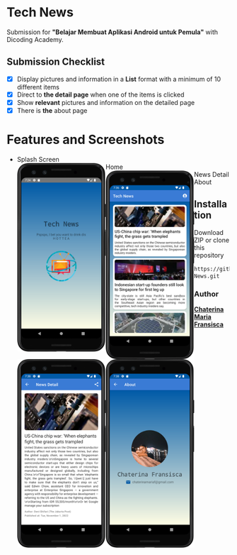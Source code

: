 # Tech News

Submission for <strong>"Belajar Membuat Aplikasi Android untuk Pemula"</strong> with Dicoding Academy.

## Submission Checklist

- [x] Display pictures and information in a <strong>List</strong> format with a minimum of 10
  different items
- [x] Direct to <strong>the detail page</strong> when one of the items is clicked
- [x] Show <strong>relevant</strong> pictures and information on the detailed page
- [x] There is <strong>the</strong> about page

# Features and Screenshots

* Splash Screen<br>
  <img src="screenshots/splash_screen.png"
  title="Splash Screen"
  alt="Display pictures and information in a list format"
  style="float: left"
  width="200"/>
* Home<br>
  <img src="screenshots/home_page.png"
  title="Home"
  alt="Display pictures and information in a list format"
  style="float: left"
  width="200"/>
* News Detail<br>
  <img src="screenshots/detail_page.png"
  title="Detail"
  alt="Shows relevant pictures and information on the clicked item from home page"
  style="float: left" width="200"/>
* About<br>
  <img src="screenshots/about_page.png"
  title="About"
  alt="Show self-portraits, name, and email that registered in Dicoding"
  style="float: left"
  width="200"/>

## Installation

Download ZIP or clone this repository

```
https://github.com/chaterinamf/Tech-News.git
```

### Author

<strong>[Chaterina Maria Fransisca](https://www.linkedin.com/in/chaterinamf/)</strong>